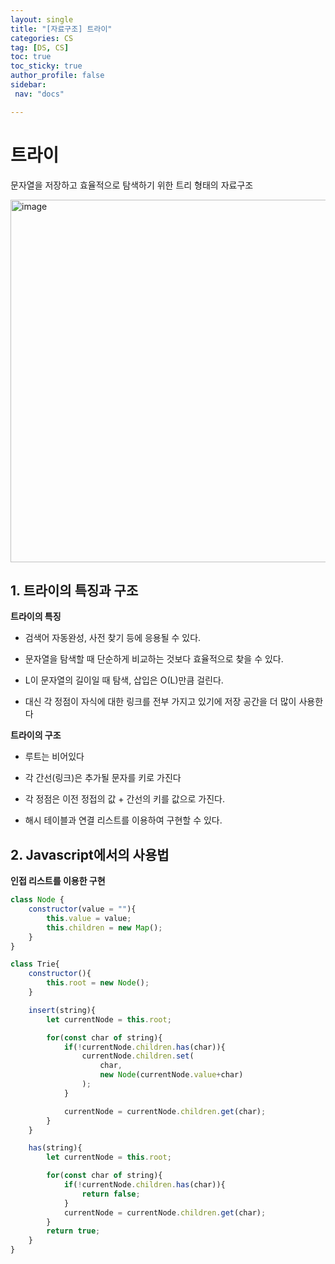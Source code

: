 ```yaml
---
layout: single
title: "[자료구조] 트라이"
categories: CS
tag: [DS, CS]
toc: true
toc_sticky: true
author_profile: false
sidebar:
 nav: "docs"

---
```


# 트라이

문자열을 저장하고 효율적으로 탐색하기 위한 트리 형태의 자료구조

<img width="580" alt="image" src="https://user-images.githubusercontent.com/83194164/226158667-549fc43f-e32c-4358-9096-6536028d2761.png">

## 1. 트라이의 특징과 구조

**트라이의 특징**

- 검색어 자동완성, 사전 찾기 등에 응용될 수 있다.

- 문자열을 탐색할 때 단순하게 비교하는 것보다 효율적으로 찾을 수 있다.

- L이 문자열의 길이일 때 탐색, 삽입은 O(L)만큼 걸린다.

- 대신 각 정점이 자식에 대한 링크를 전부 가지고 있기에 저장 공간을 더 많이 사용한다

**트라이의 구조**

- 루트는 비어있다

- 각 간선(링크)은 추가될 문자를 키로 가진다

- 각 정점은 이전 정접의 값 + 간선의 키를 값으로 가진다.

- 해시 테이블과 연결 리스트를 이용하여 구현할 수 있다.

## 2. Javascript에서의 사용법

**인접 리스트를 이용한 구현**

```js
class Node {
    constructor(value = ""){
        this.value = value;
        this.children = new Map();
    }
}

class Trie{
    constructor(){
        this.root = new Node();
    }

    insert(string){
        let currentNode = this.root;

        for(const char of string){
            if(!currentNode.children.has(char)){
                currentNode.children.set(
                    char,
                    new Node(currentNode.value+char)
                );
            }

            currentNode = currentNode.children.get(char);
        }
    }

    has(string){
        let currentNode = this.root;

        for(const char of string){
            if(!currentNode.children.has(char)){
                return false;
            }
            currentNode = currentNode.children.get(char);
        }
        return true;
    }
}
```
